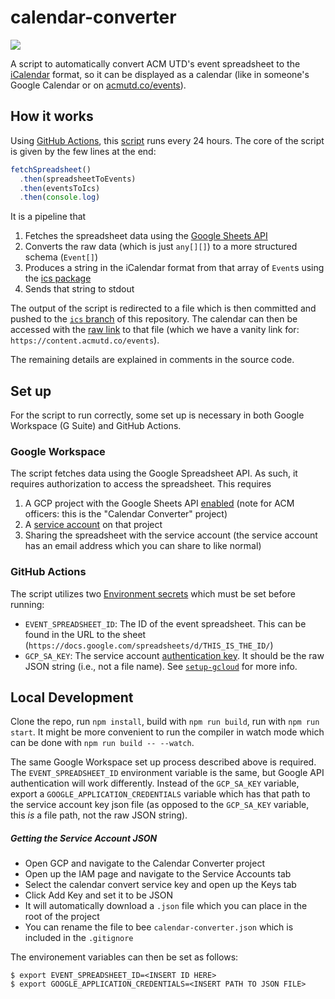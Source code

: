 # calendar-converter
![](https://github.com/acmutd/calendar-converter/actions/workflows/refresh.yml/badge.svg)

A script to automatically convert ACM UTD's event spreadsheet to the [iCalendar](https://wikipedia.org/wiki/ICalendar) format, so it can be displayed as a calendar (like in someone's Google Calendar or on [acmutd.co/events](https://acmutd.co/events)).

## How it works
Using [GitHub Actions](./.github/workflows/refresh.yml), this [script](./src/index.ts) runs every 24 hours. The core of the script is given by the few lines at the end:
```ts
fetchSpreadsheet()
  .then(spreadsheetToEvents)
  .then(eventsToIcs)
  .then(console.log)
```
It is a pipeline that

1. Fetches the spreadsheet data using the [Google Sheets API](https://developers.google.com/sheets/api/reference/rest/v4/spreadsheets/get)
2. Converts the raw data (which is just `any[][]`) to a more structured schema (`Event[]`)
3. Produces a string in the iCalendar format from that array of `Event`s using the [ics package](https://www.npmjs.com/package/ics)
4. Sends that string to stdout

The output of the script is redirected to a file which is then committed and pushed to the [`ics` branch](https://github.com/acmutd/calendar-converter/tree/ics) of this repository. The calendar can then be accessed with the [raw link](https://raw.githubusercontent.com/acmutd/calendar-converter/ics/calendar.ics) to that file (which we have a vanity link for: `https://content.acmutd.co/events`).

The remaining details are explained in comments in the source code.

## Set up
For the script to run correctly, some set up is necessary in both Google Workspace (G Suite) and GitHub Actions.

### Google Workspace
The script fetches data using the Google Spreadsheet API. As such, it requires authorization to access the spreadsheet. This requires

1. A GCP project with the Google Sheets API [enabled](https://cloud.google.com/endpoints/docs/openapi/enable-api) (note for ACM officers: this is the "Calendar Converter" project)
2. A [service account](https://cloud.google.com/iam/docs/service-accounts) on that project
3. Sharing the spreadsheet with the service account (the service account has an email address which you can share to like normal)

### GitHub Actions
The script utilizes two [Environment secrets](https://docs.github.com/en/actions/reference/encrypted-secrets) which must be set before running: 

* `EVENT_SPREADSHEET_ID`: The ID of the event spreadsheet. This can be found in the URL to the sheet (`https://docs.google.com/spreadsheets/d/THIS_IS_THE_ID/`)
* `GCP_SA_KEY`: The service account [authentication key](https://cloud.google.com/iam/docs/creating-managing-service-account-keys#creating_service_account_keys). It should be the raw JSON string (i.e., not a file name). See [`setup-gcloud`](https://github.com/google-github-actions/setup-gcloud) for more info.

## Local Development
Clone the repo, run `npm install`, build with `npm run build`, run with `npm run start`. It might be more convenient to run the compiler in watch mode which can be done with `npm run build -- --watch`.

The same Google Workspace set up process described above is required. The `EVENT_SPREADSHEET_ID` environment variable is the same, but Google API authentication will work differently. Instead of the `GCP_SA_KEY` variable, export a `GOOGLE_APPLICATION_CREDENTIALS` variable which has that path to the service account key json file (as opposed to the `GCP_SA_KEY` variable, this _is_ a file path, not the raw JSON string).

##### Getting the Service Account JSON

 - Open GCP and navigate to the Calendar Converter project
 - Open up the IAM page and navigate to the Service Accounts tab
 - Select the calendar convert service key and open up the Keys tab
 - Click Add Key and set it to be JSON
 - It will automatically download a `.json` file which you can place in the root of the project
 - You can rename the file to bee `calendar-converter.json` which is included in the `.gitignore`


The environement variables can then be set as follows:

```
$ export EVENT_SPREADSHEET_ID=<INSERT ID HERE>
$ export GOOGLE_APPLICATION_CREDENTIALS=<INSERT PATH TO JSON FILE>
```